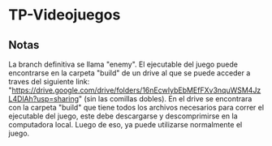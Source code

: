 # TP-Videojuegos

## Notas
La branch definitiva se llama "enemy". El ejecutable del juego puede encontrarse en la carpeta "build" de un drive al que se puede acceder a traves del siguiente link: "https://drive.google.com/drive/folders/16nEcwIybEbMEfFXv3nquWSM4JzL4DlAh?usp=sharing" (sin las comillas dobles). En el drive se encontrara con la carpeta "build" que tiene todos los archivos necesarios para correr el ejecutable del juego, este debe descargarse y descomprimirse en la computadora local. Luego de eso, ya puede utilizarse normalmente el juego.
